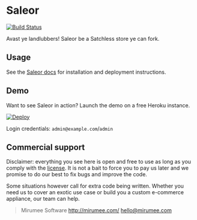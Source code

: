 Saleor
======

[![Build Status](https://circleci.com/gh/mikeres0/saleor.png?circle-token=circle-token)](https://circleci.com/gh/mikeres0/saleor)

Avast ye landlubbers! Saleor be a Satchless store ye can fork.


Usage
-----

See the [Saleor docs](https://saleor.readthedocs.io) for installation and deployment instructions.


Demo
----

Want to see Saleor in action? Launch the demo on a free Heroku instance.

[![Deploy](https://www.herokucdn.com/deploy/button.png)](https://heroku.com/deploy)

Login credentials: `admin@example.com`/`admin`


Commercial support
------------------

Disclaimer: everything you see here is open and free to use as long as you comply with the [license](LICENSE). It is not a bait to force you to pay us later and we promise to do our best to fix bugs and improve the code.

Some situations however call for extra code being written. Whether you need us to cover an exotic use case or build you a custom e-commerce appliance, our team can help.

> Mirumee Software
> http://mirumee.com/
> hello@mirumee.com

